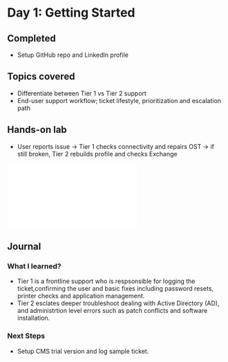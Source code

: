 # Day 1: Getting Started

## **Completed**
- Setup GitHub repo and LinkedIn profile
  
## **Topics covered**
- Differentiate between Tier 1 vs Tier 2 support
- End-user support workflow; ticket lifestyle, prioritization and escalation path
  
## **Hands-on lab**
- User reports issue → Tier 1 checks connectivity and repairs OST → if still broken, Tier 2 rebuilds profile and checks Exchange
  
![image](/images/day1.md)


## **Journal**
### What I learned?

- Tier 1 is a frontline support who is respsonsible for logging the ticket,confirming the user and basic fixes including password resets, printer checks and application management.
- Tier 2 esclates deeper troubleshoot dealing with Active Directory (AD), and administrtion level errors such as patch conflicts and software installation.

### Next Steps
- Setup CMS trial version and log sample ticket.
